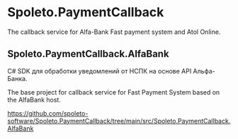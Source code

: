 # Spoleto.PaymentCallback

The callback service for Alfa-Bank Fast payment system and Atol Online.

## Spoleto.PaymentCallback.AlfaBank

C# SDK для обработки уведомлений от НСПК на основе API Альфа-Банка.

The base project for callback service for Fast Payment System based on the AlfaBank host.

https://github.com/spoleto-software/Spoleto.PaymentCallback/tree/main/src/Spoleto.PaymentCallback.AlfaBank